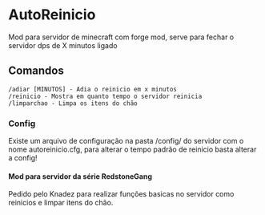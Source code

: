 # AutoReinicio 
Mod para servidor de minecraft com forge mod, serve para fechar o servidor dps de X minutos ligado

## Comandos
`/adiar [MINUTOS] - Adia o reinicio em x minutos`  
`/reinicio - Mostra em quanto tempo o servidor reinicia`  
`/limparchao - Limpa os itens do chão`

### Config
Existe um arquivo de configuração na pasta /config/ do servidor com o nome autoreinicio.cfg, para alterar o tempo padrão de reinicio basta alterar a config!


#### Mod para servidor da série RedstoneGang
Pedido pelo Knadez para realizar funções basicas no servidor como reinicios e limpar itens do chão.